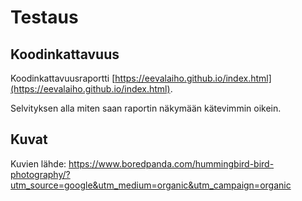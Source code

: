 # Testaus

## Koodinkattavuus

Koodinkattavuusraportti [https://eevalaiho.github.io/index.html](https://eevalaiho.github.io/index.html).

Selvityksen alla miten saan raportin näkymään kätevimmin oikein.


## Kuvat

Kuvien lähde: 
https://www.boredpanda.com/hummingbird-bird-photography/?utm_source=google&utm_medium=organic&utm_campaign=organic

